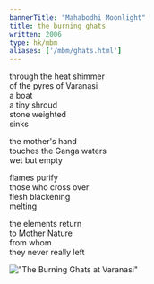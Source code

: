 ```yaml
---
bannerTitle: "Mahabodhi Moonlight" 
title: the burning ghats
written: 2006
type: hk/mbm
aliases: ['/mbm/ghats.html']
---
```


through the heat shimmer  
of the pyres of Varanasi  
a boat  
a tiny shroud  
stone weighted  
sinks
 
the mother's hand  
touches the Ganga waters  
wet but empty  
 
flames purify  
those who cross over  
flesh blackening  
melting
 
the elements return  
to Mother Nature  
from whom  
they never really left

!["The Burning Ghats at Varanasi"](/images/pilg1/ghats.jpg "The Burning Ghats at Varanasi")
